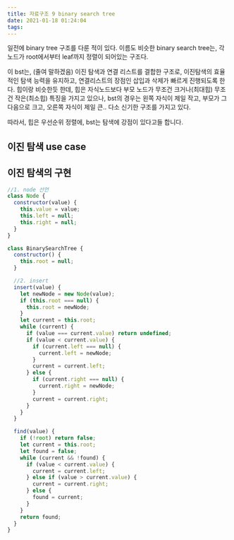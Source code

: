 ```yaml
---
title: 자료구조 9 binary search tree
date: 2021-01-18 01:24:04
tags:
---
```


일전에 binary tree 구조를 다룬 적이 있다.
이름도 비슷한 binary search tree는, 각 노드가 root에서부터 leaf까지 정렬이 되어있는 구조다.

이 bst는, (줄여 말하겠음) 이진 탐색과 연결 리스트를 결합한 구조로, 이진탐색의 효율적인 탐색 능력을 유지하고, 연결리스트의 장점인 삽입과 삭제가 빠르게 진행되도록 한다.
힙이랑 비슷한듯 한데, 힙은 자식노드보다 부모 노드가 무조건 크거나(최대힙) 무조건 작은(최소힙) 특징을 가지고 있으나, bst의 경우는 왼쪽 자식이 제일 작고, 부모가 그 다음으로 크고, 오른쪽 자식이 제일 큰.. 다소 신기한 구조를 가지고 있다.

따라서, 힙은 우선순위 정렬에, bst는 탐색에 강점이 있다고들 합니다.

## 이진 탐색 use case

## 이진 탐색의 구현

```javascript
//1. node 선언
class Node {
  constructor(value) {
    this.value = value;
    this.left = null;
    this.right = null;
  }
}

class BinarySearchTree {
  constructor() {
    this.root = null;
  }

  //2. insert
  insert(value) {
    let newNode = new Node(value);
    if (this.root === null) {
      this.root = newNode;
    }
    let current = this.root;
    while (current) {
      if (value === current.value) return undefined;
      if (value < current.value) {
        if (current.left === null) {
          current.left = newNode;
        }
        current = current.left;
      } else {
        if (current.right === null) {
          current.right = newNode;
        }
        current = current.right;
      }
    }
  }

  find(value) {
    if (!root) return false;
    let current = this.root;
    let found = false;
    while (current && !found) {
      if (value < current.value) {
        current = current.left;
      } else if (value > current.value) {
        current = current.right;
      } else {
        found = current;
      }
    }
    return found;
  }
}
```
